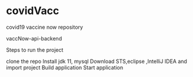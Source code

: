 # covidVacc
covid19 vaccine now repository

vaccNow-api-backend

Steps to run the project

clone the repo
Install jdk 11, mysql
Download STS,eclipse ,IntelliJ IDEA and import project 
Build application
Start application

